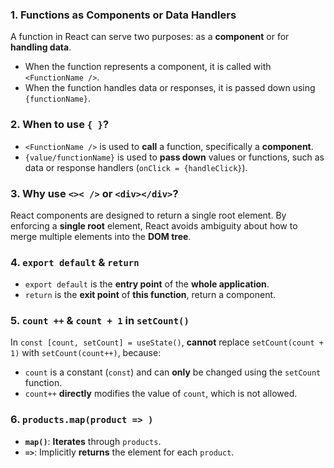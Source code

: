 ### 1. Functions as Components or Data Handlers
A function in React can serve two purposes: as a **component** or for **handling data**.  
- When the function represents a component, it is called with `<FunctionName />`.
- When the function handles data or responses, it is passed down using `{functionName}`.
### 2. When to use `{ }`?
- `<FunctionName />` is used to **call** a function, specifically a **component**.
- `{value/functionName}` is used to **pass down** values or functions, such as data or response handlers (`onClick = {handleClick}`).
### 3. Why use `<>< />` or `<div></div>`?
React components are designed to return a single root element. By enforcing a **single root** element, React avoids ambiguity about how to merge multiple elements into the **DOM tree**.
### 4. `export default` & `return`
- `export default` is the **entry point** of the **whole application**.
- `return` is the **exit point** of **this function**, return a component.
### 5. `count ++` & `count + 1` in `setCount()`
In `const [count, setCount] = useState()`, **cannot** replace `setCount(count + 1)` with `setCount(count++)`, because:
- `count` is a constant (`const`) and can **only** be changed using the `setCount` function.
- `count++` **directly** modifies the value of `count`, which is not allowed.
### 6. `products.map(product => )`
- **`map()`**: **Iterates** through `products`.
- **`=>`**: Implicitly **returns** the element for each `product`.